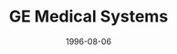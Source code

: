 ---
title: "GE Medical Systems"
project_id: 
date: 1996-08-06
conference_id: ""
presenters:
   - peter_bandettini
summary: "GE Medical Systems"
file: /assets/presentations/
filename: 
layout: presentation
---
